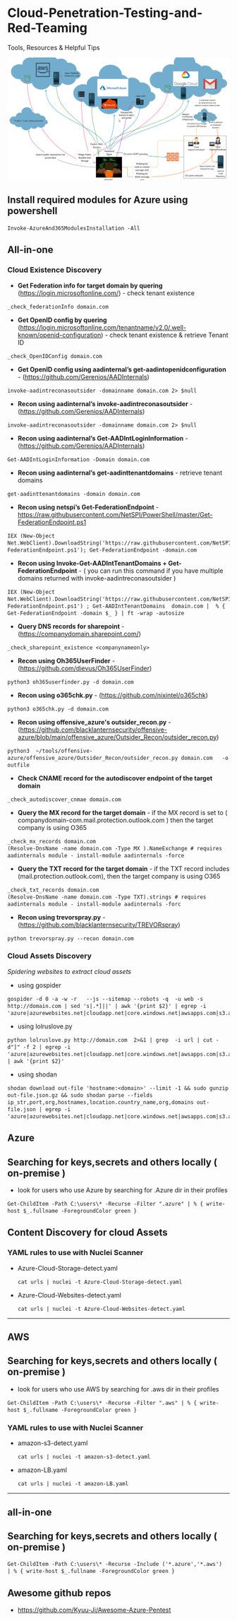 # Cloud-Penetration-Testing-and-Red-Teaming
Tools, Resources &amp; Helpful Tips


![](Images/cloudInfraHacking.png)

## Install required modules for Azure using powershell

```
Invoke-AzureAnd365ModulesInstallation -All
```
## All-in-one

### Cloud Existence Discovery
* **Get Federation info for target domain by quering** (https://login.microsoftonline.com/) - check tenant existence

```
_check_federationInfo domain.com
```

* **Get OpenID config by quering** (https://login.microsoftonline.com/tenantname/v2.0/.well-known/openid-configuration) - check tenant existence & retrieve Tenant ID

```
_check_OpenIDConfig domain.com
```

* **Get OpenID config using aadinternal’s get-aadintopenidconfiguration** - (https://github.com/Gerenios/AADInternals)
```
invoke-aadintreconasoutsider -domainname domain.com 2> $null
```

* **Recon using aadinternal’s invoke-aadintreconasoutsider** - (https://github.com/Gerenios/AADInternals)
```
invoke-aadintreconasoutsider -domainname domain.com 2> $null
```

* **Recon using aadinternal’s Get-AADIntLoginInformation** - (https://github.com/Gerenios/AADInternals)
```
Get-AADIntLoginInformation -Domain domain.com
```

* **Recon using aadinternal’s get-aadinttenantdomains** - retrieve tenant domains 
```
get-aadinttenantdomains -domain domain.com
```

* **Recon using netspi’s Get-FederationEndpoint** - https://raw.githubusercontent.com/NetSPI/PowerShell/master/Get-FederationEndpoint.ps1
```
IEX (New-Object Net.WebClient).DownloadString('https://raw.githubusercontent.com/NetSPI/PowerShell/master/Get-FederationEndpoint.ps1'); Get-FederationEndpoint -domain.com
```

* **Recon using Invoke-Get-AADIntTenantDomains  + Get-FederationEndpoint** - ( you can run this command if you have multiple domains returned with invoke-aadintreconasoutsider )
```
IEX (New-Object Net.WebClient).DownloadString('https://raw.githubusercontent.com/NetSPI/PowerShell/master/Get-FederationEndpoint.ps1') ; Get-AADIntTenantDomains  domain.com |  % { Get-FederationEndpoint -domain $_ } | ft -wrap -autosize
``` 

* **Query DNS records for sharepoint** - (https://companydomain.sharepoint.com/)  
```
_check_sharepoint_existence <companynameonly>
```
 
* **Recon using Oh365UserFinder** - (https://github.com/dievus/Oh365UserFinder)
 ```
 python3 oh365userfinder.py -d domain.com
 ```

* **Recon using o365chk.py** - (https://github.com/nixintel/o365chk)
```
python3 o365chk.py -d domain.com
```

* **Recon using offensive_azure's outsider_recon.py** - (https://github.com/blacklanternsecurity/offensive-azure/blob/main/offensive_azure/Outsider_Recon/outsider_recon.py)
```
python3  ~/tools/offensive-azure/offensive_azure/Outsider_Recon/outsider_recon.py domain.com   -o outfile
```

* **Check CNAME record for the autodiscover endpoint of the target domain** 
```
_check_autodiscover_cnmae domain.com
```

* **Query the MX record for the target domain** -  if the MX record is set to ( companydomain-com.mail.protection.outlook.com ) then the target company is using O365 
```
_check_mx_records domain.com
(Resolve-DnsName -name domain.com -Type MX ).NameExchange # requires aadinternals module - install-module aadinternals -force 
```

* **Query the TXT record for the target domain** -  if the TXT record includes  (mail.protection.outlook.com), then the target company is using O365 
```
_check_txt_records domain.com
(Resolve-DnsName -name domain.com -Type TXT).strings # requires aadinternals module - install-module aadinternals -forc
```

* **Recon using trevorspray.py** - (https://github.com/blacklanternsecurity/TREVORspray)
```
python trevorspray.py --recon domain.com 
```




### Cloud Assets Discovery 

*Spidering websites to extract cloud assets*

- using gospider 
```
gospider -d 0 -a -w -r   --js --sitemap --robots -q  -u web -s http://domain.com | sed 's|.*]||' | awk '{print $2}' | egrep -i 'azure|azurewebsites.net|cloudapp.net|core.windows.net|awsapps.com|s3.amazonaws.com|s3|blob|amazonaws.com|digitaloceanspaces|aliyuncs.com|googleapis'
```
- using lolruslove.py
```
python lolruslove.py http://domain.com  2>&1 | grep  -i url | cut -d"]" -f 2 | egrep -i 'azure|azurewebsites.net|cloudapp.net|core.windows.net|awsapps.com|s3.amazonaws.com|s3|blob|amazonaws.com|digitaloceanspaces|aliyuncs.com|googleapis' | awk '{print $2}'
```
- using shodan 
```
shodan download out-file 'hostname:<domain>' --limit -1 && sudo gunzip out-file.json.gz && sudo shodan parse --fields ip_str,port,org,hostnames,location.country_name,org,domains out-file.json | egrep -i 'azure|azurewebsites.net|cloudapp.net|core.windows.net|awsapps.com|s3.amazonaws.com|s3|blob|amazonaws.com|digitaloceanspaces|aliyuncs.com|googleapis'
```

## Azure 

## Searching for keys,secrets and others locally ( on-premise ) 
 * look for users who use Azure by searching for .Azure dir in their profiles 
 ```
 Get-ChildItem -Path C:\users\* -Recurse -Filter ".azure" | % { write-host $_.fullname -ForegroundColor green }
 ```


 
 ## Content Discovery for cloud Assets
### YAML rules to use with Nuclei Scanner 

  * Azure-Cloud-Storage-detect.yaml
  
    ```
    cat urls | nuclei -t Azure-Cloud-Storage-detect.yaml 
    ```
  * Azure-Cloud-Websites-detect.yaml 
  
    ```
    cat urls | nuclei -t Azure-Cloud-Websites-detect.yaml
    ```
-----------------------------
## AWS 

## Searching for keys,secrets and others locally ( on-premise ) 
 * look for users who use AWS by searching for .aws dir in their profiles 
 ```
 Get-ChildItem -Path C:\users\* -Recurse -Filter ".aws" | % { write-host $_.fullname -ForegroundColor green }
 ```

### YAML rules to use with Nuclei Scanner 

  * amazon-s3-detect.yaml
  
     ```
     cat urls | nuclei -t amazon-s3-detect.yaml
     ```

  * amazon-LB.yaml
  
    ```
    cat urls | nuclei -t amazon-LB.yaml
    ```
  ---------------------------
## all-in-one

## Searching for keys,secrets and others locally ( on-premise ) 

 ```
 Get-ChildItem -Path C:\users\* -Recurse -Include ('*.azure','*.aws')  | % { write-host $_.fullname -ForegroundColor green }
 ```
 
 
 ## Awesome github repos 
 * https://github.com/Kyuu-Ji/Awesome-Azure-Pentest 


